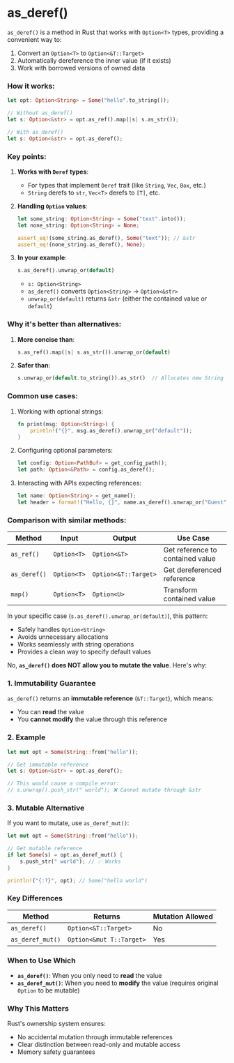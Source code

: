 # as_deref()
`as_deref()` is a method in Rust that works with `Option<T>` types, providing a convenient way to:
1. Convert an `Option<T>` to `Option<&T::Target>`
2. Automatically dereference the inner value (if it exists)
3. Work with borrowed versions of owned data

### How it works:
```rust
let opt: Option<String> = Some("hello".to_string());

// Without as_deref()
let s: Option<&str> = opt.as_ref().map(|s| s.as_str());

// With as_deref()
let s: Option<&str> = opt.as_deref();
```

### Key points:
1. **Works with `Deref` types**: 
   - For types that implement `Deref` trait (like `String`, `Vec`, `Box`, etc.)
   - `String` derefs to `str`, `Vec<T>` derefs to `[T]`, etc.

2. **Handling `Option` values**:
   ```rust
   let some_string: Option<String> = Some("text".into());
   let none_string: Option<String> = None;

   assert_eq!(some_string.as_deref(), Some("text")); // &str
   assert_eq!(none_string.as_deref(), None);
   ```

3. **In your example**:
   ```rust
   s.as_deref().unwrap_or(default)
   ```
   - `s: Option<String>`
   - `as_deref()` converts `Option<String>` → `Option<&str>`
   - `unwrap_or(default)` returns `&str` (either the contained value or `default`)

### Why it's better than alternatives:
1. **More concise than**:
   ```rust
   s.as_ref().map(|s| s.as_str()).unwrap_or(default)
   ```

2. **Safer than**:
   ```rust
   s.unwrap_or(default.to_string()).as_str()  // Allocates new String unnecessarily
   ```

### Common use cases:
1. Working with optional strings:
   ```rust
   fn print(msg: Option<String>) {
       println!("{}", msg.as_deref().unwrap_or("default"));
   }
   ```

2. Configuring optional parameters:
   ```rust
   let config: Option<PathBuf> = get_config_path();
   let path: Option<&Path> = config.as_deref();
   ```

3. Interacting with APIs expecting references:
   ```rust
   let name: Option<String> = get_name();
   let header = format!("Hello, {}", name.as_deref().unwrap_or("Guest"));
   ```

### Comparison with similar methods:
| Method       | Input            | Output           | Use Case                          |
|--------------|------------------|------------------|-----------------------------------|
| `as_ref()`   | `Option<T>`      | `Option<&T>`     | Get reference to contained value  |
| `as_deref()` | `Option<T>`      | `Option<&T::Target>` | Get dereferenced reference     |
| `map()`      | `Option<T>`      | `Option<U>`      | Transform contained value         |

In your specific case (`s.as_deref().unwrap_or(default)`), this pattern:
- Safely handles `Option<String>`
- Avoids unnecessary allocations
- Works seamlessly with string operations
- Provides a clean way to specify default values

No, **`as_deref()` does NOT allow you to mutate the value**. Here's why:

### 1. **Immutability Guarantee**
`as_deref()` returns an **immutable reference** (`&T::Target`), which means:
- You can **read** the value
- You **cannot modify** the value through this reference

### 2. **Example**
```rust
let mut opt = Some(String::from("hello"));

// Get immutable reference
let s: Option<&str> = opt.as_deref();

// This would cause a compile error:
// s.unwrap().push_str(" world"); ❌ Cannot mutate through &str
```

### 3. **Mutable Alternative**
If you want to mutate, use `as_deref_mut()`:
```rust
let mut opt = Some(String::from("hello"));

// Get mutable reference
if let Some(s) = opt.as_deref_mut() {
    s.push_str(" world"); // ✅ Works
}

println!("{:?}", opt); // Some("hello world")
```

### Key Differences
| Method            | Returns                 | Mutation Allowed |
|-------------------|-------------------------|------------------|
| `as_deref()`      | `Option<&T::Target>`    | No               |
| `as_deref_mut()`  | `Option<&mut T::Target>`| Yes              |

### When to Use Which
- **`as_deref()`**: When you only need to **read** the value
- **`as_deref_mut()`**: When you need to **modify** the value (requires original `Option` to be mutable)

### Why This Matters
Rust's ownership system ensures:
- No accidental mutation through immutable references
- Clear distinction between read-only and mutable access
- Memory safety guarantees
